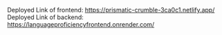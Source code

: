 Deployed Link of frontend: https://prismatic-crumble-3ca0c1.netlify.app/
Deployed Link of backend: https://languageproficiencyfrontend.onrender.com/
